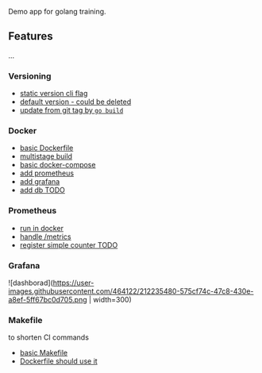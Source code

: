 Demo app for golang training.

## Features


...

### Versioning

- [static version cli flag](https://github.com/lalyos/bookline/commit/a0d817708eb056c3e6661978a92bd3b0e4013899)
- [default version - could be deleted](https://github.com/lalyos/bookline/commit/dfdfd346db3ea035bf72225dfec1fd06e9129286)
- [update from git tag by `go build`](https://github.com/lalyos/bookline/commit/16fb9f9dd65e21c63dba6545c38cd57bc760ff28)

### Docker

- [basic Dockerfile](https://github.com/lalyos/bookline/commit/49cb488deba4c7b3dc8ee5fe2a9dc19ed5de7eee)
- [multistage build](https://github.com/lalyos/bookline/commit/ac047d92c8a8d1e0cba0402618c9a5cbc96a02d3)
- [basic docker-compose](https://github.com/lalyos/bookline/commit/be5294ab6f47da0811407d0b16de9a2526e2fc2b)
- [add prometheus](https://github.com/lalyos/bookline/commit/1fdf36495395dadbca3a5c84de46e4b4a2304446)
- [add grafana](https://github.com/lalyos/bookline/commit/28b7b11)
- [add db TODO]()

### Prometheus

- [run in docker](https://github.com/lalyos/bookline/commit/1fdf36495395dadbca3a5c84de46e4b4a2304446)
- [handle /metrics](https://github.com/lalyos/bookline/commit/4588057)
- [register simple counter TODO]()

### Grafana

![dashborad](https://user-images.githubusercontent.com/464122/212235480-575cf74c-47c8-430e-a8ef-5ff67bc0d705.png | width=300)

### Makefile

to shorten CI commands
- [basic Makefile](https://github.com/lalyos/bookline/commit/5bdb0e0c896d712042675b43f52e53c53a51185b)
- [Dockerfile should use it](https://github.com/lalyos/bookline/commit/083f77517a1f144ea06ce37c8aa84186425b7798)